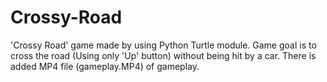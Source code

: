 # Crossy-Road
'Crossy Road' game made by using Python Turtle module. Game goal is to cross the road (Using only 'Up' button) without being hit by a car.
There is added MP4 file (gameplay.MP4) of gameplay.
